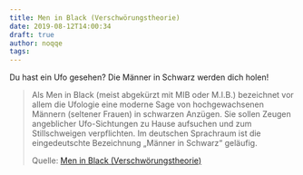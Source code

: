 ```yaml
---
title: Men in Black (Verschwörungstheorie)
date: 2019-08-12T14:00:34
draft: true
author: noqqe
tags:
---
```


Du hast ein Ufo gesehen? Die Männer in Schwarz werden dich holen!

> Als Men in Black (meist abgekürzt mit MIB oder M.I.B.) bezeichnet vor allem
> die Ufologie eine moderne Sage von hochgewachsenen Männern (seltener Frauen)
> in schwarzen Anzügen. Sie sollen Zeugen angeblicher  Ufo-Sichtungen zu Hause
> aufsuchen und zum Stillschweigen verpflichten. Im deutschen Sprachraum ist die
> eingedeutschte Bezeichnung „Männer in Schwarz“ geläufig.
>
> Quelle: [Men in Black (Verschwörungstheorie)](https://de.m.wikipedia.org/wiki/Men_in_Black_(Verschw%C3%B6rungstheorie))
